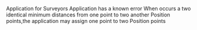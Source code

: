Application for Surveyors
Application has a known error
When occurs a two identical minimum distances from one point to two another
Position points,the application may assign one point to two Position points
